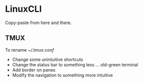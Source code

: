 # LinuxCLI

Copy-paste from here and there.


## TMUX

To rename _~/.tmux.conf_ 

* Change some unintuitive shortcuts
* Change the status bar to something less ... old-green terminal
* Add border on panes
* Modify the navigation to something more intuitive

